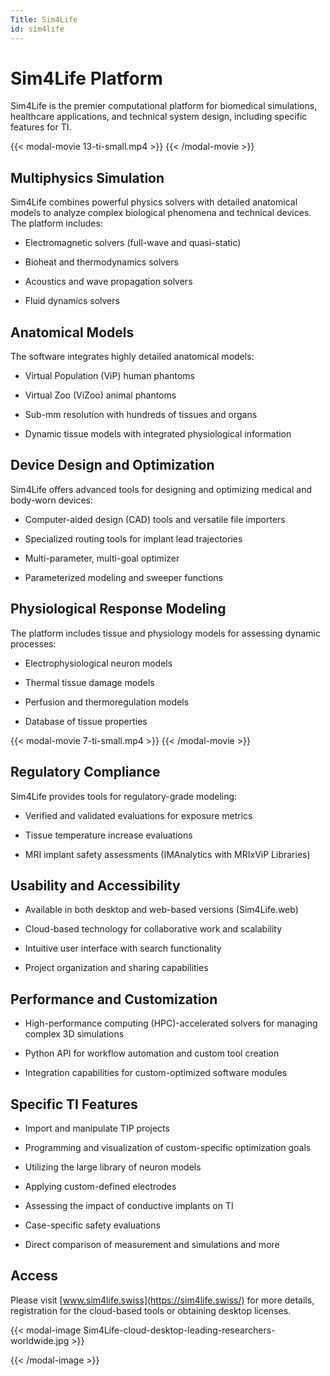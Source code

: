```yaml
---
Title: Sim4Life
id: sim4life
---
```

# Sim4Life Platform

Sim4Life is the premier computational platform for biomedical simulations, healthcare applications, and technical system design, including specific features for TI.

{{< modal-movie 13-ti-small.mp4 >}}
{{< /modal-movie >}}


## Multiphysics Simulation

Sim4Life combines powerful physics solvers with detailed anatomical models to analyze complex biological phenomena and technical devices. The platform includes:

* Electromagnetic solvers (full-wave and quasi-static)

* Bioheat and thermodynamics solvers

* Acoustics and wave propagation solvers

* Fluid dynamics solvers

## Anatomical Models

The software integrates highly detailed anatomical models:

* Virtual Population (ViP) human phantoms

* Virtual Zoo (ViZoo) animal phantoms

* Sub-mm resolution with hundreds of tissues and organs

* Dynamic tissue models with integrated physiological information

## Device Design and Optimization

Sim4Life offers advanced tools for designing and optimizing medical and body-worn devices:

* Computer-aided design (CAD) tools and versatile file importers

* Specialized routing tools for implant lead trajectories

* Multi-parameter, multi-goal optimizer

* Parameterized modeling and sweeper functions


## Physiological Response Modeling

The platform includes tissue and physiology models for assessing dynamic processes:

* Electrophysiological neuron models

* Thermal tissue damage models

* Perfusion and thermoregulation models

* Database of tissue properties

{{< modal-movie 7-ti-small.mp4 >}}
{{< /modal-movie >}}



## Regulatory Compliance

Sim4Life provides tools for regulatory-grade modeling:

* Verified and validated evaluations for exposure metrics

* Tissue temperature increase evaluations

* MRI implant safety assessments (IMAnalytics with MRIxViP Libraries)

## Usability and Accessibility

* Available in both desktop and web-based versions (Sim4Life.web)

* Cloud-based technology for collaborative work and scalability

* Intuitive user interface with search functionality

* Project organization and sharing capabilities

## Performance and Customization

* High-performance computing (HPC)-accelerated solvers for managing complex 3D simulations

* Python API for workflow automation and custom tool creation

* Integration capabilities for custom-optimized software modules

## Specific TI Features 

* Import and manipulate TIP projects

* Programming and visualization of custom-specific optimization goals 

* Utilizing the large library of neuron models 

* Applying custom-defined electrodes

* Assessing the impact of conductive implants on TI 

* Case-specific safety evaluations

* Direct comparison of measurement and simulations and more

## Access

Please visit [www.sim4life.swiss](https://sim4life.swiss/) for more details, registration for the cloud-based tools or obtaining desktop licenses. 


{{< modal-image Sim4Life-cloud-desktop-leading-researchers-worldwide.jpg >}}

{{< /modal-image >}}


